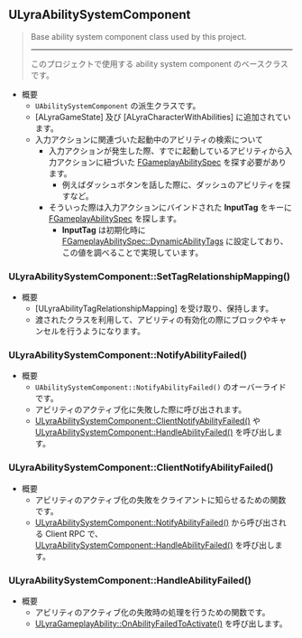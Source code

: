 ## ULyraAbilitySystemComponent

> Base ability system component class used by this project.  
> 
> ----
> このプロジェクトで使用する ability system component のベースクラスです。  

* 概要
	* `UAbilitySystemComponent` の派生クラスです。
	* [ALyraGameState] 及び [ALyraCharacterWithAbilities] に追加されています。
	* 入力アクションに関連づいた起動中のアビリティの検索について
		* 入力アクションが発生した際、すでに起動しているアビリティから入力アクションに紐づいた [FGameplayAbilitySpec] を探す必要があります。
			* 例えばダッシュボタンを話した際に、ダッシュのアビリティを探すなど。
		* そういった際は入力アクションにバインドされた **InputTag** をキーに [FGameplayAbilitySpec] を探します。
			* **InputTag** は初期化時に [FGameplayAbilitySpec::DynamicAbilityTags] に設定しており、この値を調べることで実現しています。

### ULyraAbilitySystemComponent::SetTagRelationshipMapping()

* 概要
	* [ULyraAbilityTagRelationshipMapping] を受け取り、保持します。
	* 渡されたクラスを利用して、アビリティの有効化の際にブロックやキャンセルを行うようになります。

### ULyraAbilitySystemComponent::NotifyAbilityFailed()

* 概要
	* `UAbilitySystemComponent::NotifyAbilityFailed()` のオーバーライドです。
	* アビリティのアクティブ化に失敗した際に呼び出されます。
	* [ULyraAbilitySystemComponent::ClientNotifyAbilityFailed()] や [ULyraAbilitySystemComponent::HandleAbilityFailed()] を呼び出します。

### ULyraAbilitySystemComponent::ClientNotifyAbilityFailed()

* 概要
	* アビリティのアクティブ化の失敗をクライアントに知らせるための関数です。
	* [ULyraAbilitySystemComponent::NotifyAbilityFailed()] から呼び出される Client RPC で、[ULyraAbilitySystemComponent::HandleAbilityFailed()] を呼び出します。

### ULyraAbilitySystemComponent::HandleAbilityFailed()

* 概要
	* アビリティのアクティブ化の失敗時の処理を行うための関数です。
	* [ULyraGameplayAbility::OnAbilityFailedToActivate()] を呼び出します。



<!--- ページ内のリンク --->

<!--- 自前の画像へのリンク --->

<!--- generated --->
[ULyraAbilitySystemComponent::NotifyAbilityFailed()]: ../../Lyra/GameplayAbility/ULyraAbilitySystemComponent.md#ulyraabilitysystemcomponentnotifyabilityfailed
[ULyraAbilitySystemComponent::ClientNotifyAbilityFailed()]: ../../Lyra/GameplayAbility/ULyraAbilitySystemComponent.md#ulyraabilitysystemcomponentclientnotifyabilityfailed
[ULyraAbilitySystemComponent::HandleAbilityFailed()]: ../../Lyra/GameplayAbility/ULyraAbilitySystemComponent.md#ulyraabilitysystemcomponenthandleabilityfailed
[ULyraGameplayAbility::OnAbilityFailedToActivate()]: ../../Lyra/GameplayAbility/ULyraGameplayAbility.md#ulyragameplayabilityonabilityfailedtoactivate
[FGameplayAbilitySpec]: ../../UE/GameplayAbility/FGameplayAbilitySpec.md#fgameplayabilityspec
[FGameplayAbilitySpec::DynamicAbilityTags]: ../../UE/GameplayAbility/FGameplayAbilitySpec.md#fgameplayabilityspecdynamicabilitytags

